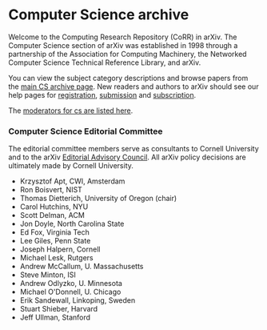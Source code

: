 # Computer Science archive

Welcome to the Computing Research Repository (CoRR) in arXiv. The Computer Science section of arXiv was established in 1998 through a partnership of the Association for Computing Machinery, the Networked Computer Science Technical Reference Library, and arXiv.

You can view the subject category descriptions and browse papers from the [main CS archive page](https://arxiv.org/archive/cs). New readers and authors to arXiv should see our help pages for [registration](../registerhelp.md), [submission](../submit.md) and [subscription](../subscribe.md).

The [moderators for cs are listed here](https://arxiv.org/moderators/#cs).

### Computer Science Editorial Committee

The editorial committee members serve as consultants to Cornell University and to the arXiv [Editorial Advisory Council](../../about/people/editorial_advisory_council.md). All arXiv policy decisions are ultimately made by Cornell University.

- Krzysztof Apt, CWI, Amsterdam  
- Ron Boisvert, NIST
- Thomas Dietterich, University of Oregon (chair) 
- Carol Hutchins, NYU  
- Scott Delman, ACM  
- Jon Doyle, North Carolina State  
- Ed Fox, Virginia Tech  
- Lee Giles, Penn State  
- Joseph Halpern, Cornell  
- Michael Lesk, Rutgers  
- Andrew McCallum, U. Massachusetts  
- Steve Minton, ISI  
- Andrew Odlyzko, U. Minnesota  
- Michael O'Donnell, U. Chicago  
- Erik Sandewall, Linkoping, Sweden  
- Stuart Shieber, Harvard  
- Jeff Ullman, Stanford  
